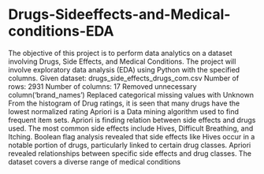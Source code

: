 # Drugs-Sideeffects-and-Medical-conditions-EDA
The objective of this project is to perform data analytics on a dataset involving Drugs, Side Effects, and Medical Conditions. The project will involve exploratory data analysis (EDA) using Python with the specified columns.
Given dataset: drugs_side_effects_drugs_com.csv
Number of rows: 2931
Number of columns: 17
Removed unnecessary column(‘brand_names’)
Replaced categorical missing values with Unknown
From the histogram of Drug ratings, it is seen that many drugs have the lowest normalized rating
Apriori is a Data mining algorithm used to find frequent item sets.
Apriori is finding relation between side effects and drugs used.
The most common side effects include Hives, Difficult Breathing, and Itching.
Boolean flag analysis revealed that side effects like Hives occur in a notable portion of drugs, particularly linked to certain drug classes.
Apriori revealed relationships between specific side effects and drug classes.
The dataset covers a diverse range of medical conditions



